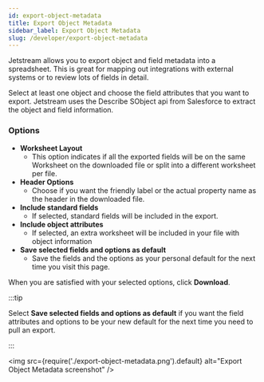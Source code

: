 ```yaml
---
id: export-object-metadata
title: Export Object Metadata
sidebar_label: Export Object Metadata
slug: /developer/export-object-metadata
---
```


Jetstream allows you to export object and field metadata into a spreadsheet. This is great for mapping out integrations with external systems or to review lots of fields in detail.

Select at least one object and choose the field attributes that you want to export. Jetstream uses the Describe SObject api from Salesforce to extract the object and field information.

### Options

- **Worksheet Layout**
  - This option indicates if all the exported fields will be on the same Worksheet on the downloaded file or split into a different worksheet per file.
- **Header Options**
  - Choose if you want the friendly label or the actual property name as the header in the downloaded file.
- **Include standard fields**
  - If selected, standard fields will be included in the export.
- **Include object attributes**
  - If selected, an extra worksheet will be included in your file with object information
- **Save selected fields and options as default**
  - Save the fields and the options as your personal default for the next time you visit this page.

When you are satisfied with your selected options, click **Download**.

:::tip

Select **Save selected fields and options as default** if you want the field attributes and options to be your new default for the next time you need to pull an export.

:::

<img src={require('./export-object-metadata.png').default} alt="Export Object Metadata screenshot" />
